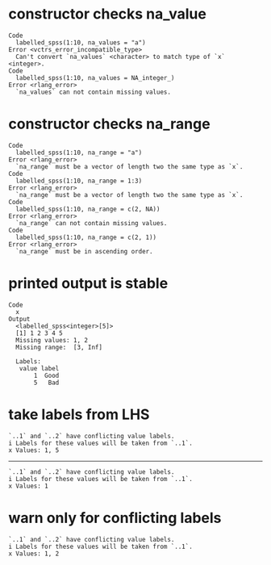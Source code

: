# constructor checks na_value

    Code
      labelled_spss(1:10, na_values = "a")
    Error <vctrs_error_incompatible_type>
      Can't convert `na_values` <character> to match type of `x` <integer>.
    Code
      labelled_spss(1:10, na_values = NA_integer_)
    Error <rlang_error>
      `na_values` can not contain missing values.

# constructor checks na_range

    Code
      labelled_spss(1:10, na_range = "a")
    Error <rlang_error>
      `na_range` must be a vector of length two the same type as `x`.
    Code
      labelled_spss(1:10, na_range = 1:3)
    Error <rlang_error>
      `na_range` must be a vector of length two the same type as `x`.
    Code
      labelled_spss(1:10, na_range = c(2, NA))
    Error <rlang_error>
      `na_range` can not contain missing values.
    Code
      labelled_spss(1:10, na_range = c(2, 1))
    Error <rlang_error>
      `na_range` must be in ascending order.

# printed output is stable

    Code
      x
    Output
      <labelled_spss<integer>[5]>
      [1] 1 2 3 4 5
      Missing values: 1, 2
      Missing range:  [3, Inf]
      
      Labels:
       value label
           1  Good
           5   Bad

# take labels from LHS

    `..1` and `..2` have conflicting value labels.
    i Labels for these values will be taken from `..1`.
    x Values: 1, 5

---

    `..1` and `..2` have conflicting value labels.
    i Labels for these values will be taken from `..1`.
    x Values: 1

# warn only for conflicting labels

    `..1` and `..2` have conflicting value labels.
    i Labels for these values will be taken from `..1`.
    x Values: 1, 2

